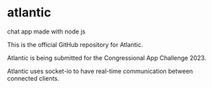 # atlantic
chat app made with node js

This is the official GitHub repository for Atlantic.

Atlantic is being submitted for the Congressional App Challenge 2023.

Atlantic uses socket-io to have real-time communication between connected clients.

